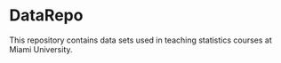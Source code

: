 # DataRepo

This repository contains data sets used in teaching statistics courses at Miami University.
